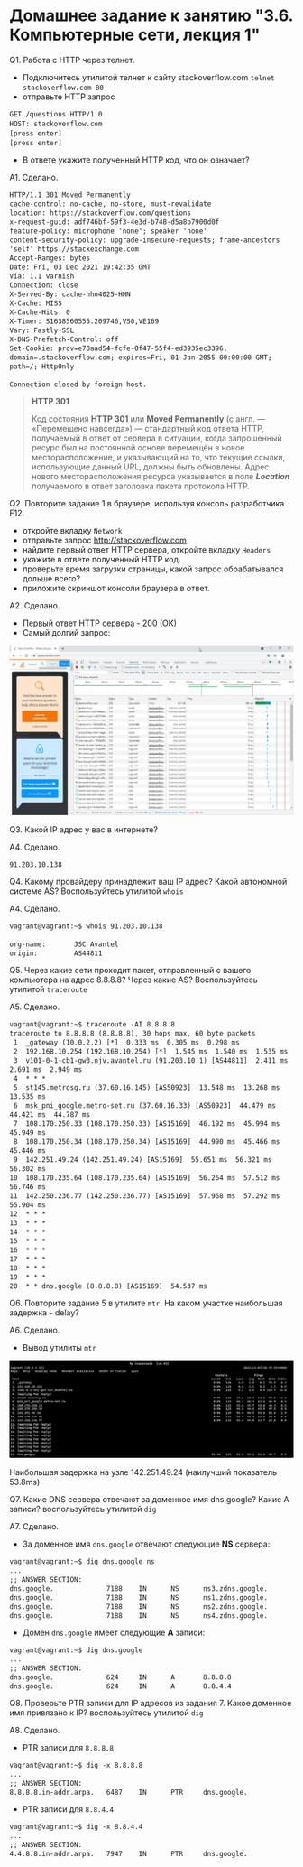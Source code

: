 # Домашнее задание к занятию "3.6. Компьютерные сети, лекция 1"

Q1. Работа c HTTP через телнет.
- Подключитесь утилитой телнет к сайту stackoverflow.com
`telnet stackoverflow.com 80`
- отправьте HTTP запрос
```bash
GET /questions HTTP/1.0
HOST: stackoverflow.com
[press enter]
[press enter]
```
- В ответе укажите полученный HTTP код, что он означает?

A1. Сделано.

````
HTTP/1.1 301 Moved Permanently
cache-control: no-cache, no-store, must-revalidate
location: https://stackoverflow.com/questions
x-request-guid: adf746bf-59f3-4e3d-b748-d5a8b7900d0f
feature-policy: microphone 'none'; speaker 'none'
content-security-policy: upgrade-insecure-requests; frame-ancestors 'self' https://stackexchange.com
Accept-Ranges: bytes
Date: Fri, 03 Dec 2021 19:42:35 GMT
Via: 1.1 varnish
Connection: close
X-Served-By: cache-hhn4025-HHN
X-Cache: MISS
X-Cache-Hits: 0
X-Timer: S1638560555.209746,VS0,VE169
Vary: Fastly-SSL
X-DNS-Prefetch-Control: off
Set-Cookie: prov=e78aad54-fcfe-0f47-55f4-ed3935ec3396; domain=.stackoverflow.com; expires=Fri, 01-Jan-2055 00:00:00 GMT; path=/; HttpOnly

Connection closed by foreign host.
````

> **HTTP 301**
>
> Код состояния **HTTP 301** или **Moved Permanently** (с англ. — «Перемещено навсегда») — стандартный код ответа HTTP, получаемый в ответ от сервера в ситуации, когда запрошенный ресурс был на постоянной основе перемещён в новое месторасположение, и указывающий на то, что текущие ссылки, использующие данный URL, должны быть обновлены. Адрес нового месторасположения ресурса указывается в поле ***Location*** получаемого в ответ заголовка пакета протокола HTTP.

Q2. Повторите задание 1 в браузере, используя консоль разработчика F12.
- откройте вкладку `Network`
- отправьте запрос http://stackoverflow.com
- найдите первый ответ HTTP сервера, откройте вкладку `Headers`
- укажите в ответе полученный HTTP код.
- проверьте время загрузки страницы, какой запрос обрабатывался дольше всего?
- приложите скриншот консоли браузера в ответ.

A2. Сделано.

- Первый ответ HTTP сервера - 200 (ОК)
- Самый долгий запрос:

![.](img/img2.jpg)

Q3. Какой IP адрес у вас в интернете?

A4. Сделано.

````
91.203.10.138
````
Q4. Какому провайдеру принадлежит ваш IP адрес? Какой автономной системе AS? Воспользуйтесь утилитой `whois`

A4. Сделано.

````
vagrant@vagrant:~$ whois 91.203.10.138

org-name:       JSC Avantel
origin:         AS44811
````

Q5. Через какие сети проходит пакет, отправленный с вашего компьютера на адрес 8.8.8.8? Через какие AS? Воспользуйтесь утилитой `traceroute`

A5. Сделано.

````
vagrant@vagrant:~$ traceroute -AI 8.8.8.8
traceroute to 8.8.8.8 (8.8.8.8), 30 hops max, 60 byte packets
 1  _gateway (10.0.2.2) [*]  0.333 ms  0.305 ms  0.298 ms
 2  192.168.10.254 (192.168.10.254) [*]  1.545 ms  1.540 ms  1.535 ms
 3  v101-0-1-cb1-gw3.njv.avantel.ru (91.203.10.1) [AS44811]  2.411 ms  2.691 ms  2.949 ms
 4  * * *
 5  st145.metrosg.ru (37.60.16.145) [AS50923]  13.548 ms  13.268 ms  13.535 ms
 6  msk_pni_google.metro-set.ru (37.60.16.33) [AS50923]  44.479 ms  44.421 ms  44.787 ms
 7  108.170.250.33 (108.170.250.33) [AS15169]  46.192 ms  45.994 ms  45.949 ms
 8  108.170.250.34 (108.170.250.34) [AS15169]  44.990 ms  45.466 ms  45.446 ms
 9  142.251.49.24 (142.251.49.24) [AS15169]  55.651 ms  56.321 ms  56.302 ms
10  108.170.235.64 (108.170.235.64) [AS15169]  56.264 ms  57.512 ms  56.746 ms
11  142.250.236.77 (142.250.236.77) [AS15169]  57.968 ms  57.292 ms  55.904 ms
12  * * *
13  * * *
14  * * *
15  * * *
16  * * *
17  * * *
18  * * *
19  * * *
20  * * dns.google (8.8.8.8) [AS15169]  54.537 ms
````

Q6. Повторите задание 5 в утилите `mtr`. На каком участке наибольшая задержка - delay?

A6. Сделано.

- Вывод утилиты `mtr`

![.](img/img6.jpg)

Наибольшая задержка на узле 142.251.49.24 (наилучший показатель 53.8ms) 

Q7. Какие DNS сервера отвечают за доменное имя dns.google? Какие A записи? воспользуйтесь утилитой `dig`

A7. Сделано.
- За доменное имя `dns.google` отвечают следующие **NS** сервера:
````
vagrant@vagrant:~$ dig dns.google ns
...
;; ANSWER SECTION:
dns.google.             7188    IN      NS      ns3.zdns.google.
dns.google.             7188    IN      NS      ns1.zdns.google.
dns.google.             7188    IN      NS      ns2.zdns.google.
dns.google.             7188    IN      NS      ns4.zdns.google.
````
- Домен `dns.google` имеет следующие **A** записи:
````
vagrant@vagrant:~$ dig dns.google
...
;; ANSWER SECTION:
dns.google.             624     IN      A       8.8.8.8
dns.google.             624     IN      A       8.8.4.4
````
Q8. Проверьте PTR записи для IP адресов из задания 7. Какое доменное имя привязано к IP? воспользуйтесь утилитой `dig`

A8. Сделано.
- PTR записи для `8.8.8.8`
````
vagrant@vagrant:~$ dig -x 8.8.8.8
...
;; ANSWER SECTION:
8.8.8.8.in-addr.arpa.   6487    IN      PTR     dns.google.
````
- PTR записи для `8.8.4.4`
````
vagrant@vagrant:~$ dig -x 8.8.4.4
...
;; ANSWER SECTION:
4.4.8.8.in-addr.arpa.   7947    IN      PTR     dns.google.
````